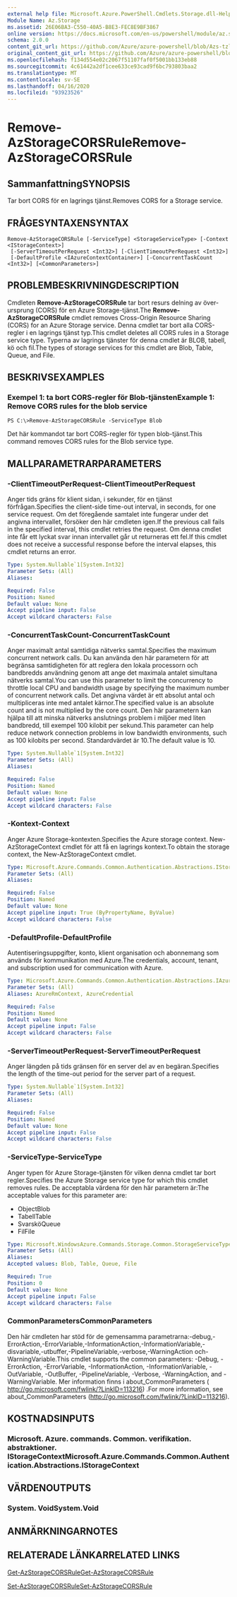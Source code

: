 ```yaml
---
external help file: Microsoft.Azure.PowerShell.Cmdlets.Storage.dll-Help.xml
Module Name: Az.Storage
ms.assetid: 26E06BA3-C550-40A5-B8E3-FEC8E9BF3867
online version: https://docs.microsoft.com/en-us/powershell/module/az.storage/remove-azstoragecorsrule
schema: 2.0.0
content_git_url: https://github.com/Azure/azure-powershell/blob/Azs-tzl/src/Storage/Storage.Management/help/Remove-AzStorageCORSRule.md
original_content_git_url: https://github.com/Azure/azure-powershell/blob/Azs-tzl/src/Storage/Storage.Management/help/Remove-AzStorageCORSRule.md
ms.openlocfilehash: f134d554e02c2067f51107faf0f5001bb133eb88
ms.sourcegitcommit: 4c61442a2df1cee633ce93cad9f6bc793803baa2
ms.translationtype: MT
ms.contentlocale: sv-SE
ms.lasthandoff: 04/16/2020
ms.locfileid: "93923526"
---
```

# <span data-ttu-id="f9b43-101">Remove-AzStorageCORSRule</span><span class="sxs-lookup"><span data-stu-id="f9b43-101">Remove-AzStorageCORSRule</span></span>

## <span data-ttu-id="f9b43-102">Sammanfattning</span><span class="sxs-lookup"><span data-stu-id="f9b43-102">SYNOPSIS</span></span>
<span data-ttu-id="f9b43-103">Tar bort CORS för en lagrings tjänst.</span><span class="sxs-lookup"><span data-stu-id="f9b43-103">Removes CORS for a Storage service.</span></span>

## <span data-ttu-id="f9b43-104">FRÅGESYNTAXEN</span><span class="sxs-lookup"><span data-stu-id="f9b43-104">SYNTAX</span></span>

```
Remove-AzStorageCORSRule [-ServiceType] <StorageServiceType> [-Context <IStorageContext>]
 [-ServerTimeoutPerRequest <Int32>] [-ClientTimeoutPerRequest <Int32>]
 [-DefaultProfile <IAzureContextContainer>] [-ConcurrentTaskCount <Int32>] [<CommonParameters>]
```

## <span data-ttu-id="f9b43-105">PROBLEMBESKRIVNING</span><span class="sxs-lookup"><span data-stu-id="f9b43-105">DESCRIPTION</span></span>
<span data-ttu-id="f9b43-106">Cmdleten **Remove-AzStorageCORSRule** tar bort resurs delning av över-ursprung (CORS) för en Azure Storage-tjänst.</span><span class="sxs-lookup"><span data-stu-id="f9b43-106">The **Remove-AzStorageCORSRule** cmdlet removes Cross-Origin Resource Sharing (CORS) for an Azure Storage service.</span></span>
<span data-ttu-id="f9b43-107">Denna cmdlet tar bort alla CORS-regler i en lagrings tjänst typ.</span><span class="sxs-lookup"><span data-stu-id="f9b43-107">This cmdlet deletes all CORS rules in a Storage service type.</span></span>
<span data-ttu-id="f9b43-108">Typerna av lagrings tjänster för denna cmdlet är BLOB, tabell, kö och fil.</span><span class="sxs-lookup"><span data-stu-id="f9b43-108">The types of storage services for this cmdlet are Blob, Table, Queue, and File.</span></span>

## <span data-ttu-id="f9b43-109">BESKRIVS</span><span class="sxs-lookup"><span data-stu-id="f9b43-109">EXAMPLES</span></span>

### <span data-ttu-id="f9b43-110">Exempel 1: ta bort CORS-regler för Blob-tjänsten</span><span class="sxs-lookup"><span data-stu-id="f9b43-110">Example 1: Remove CORS rules for the blob service</span></span>
```
PS C:\>Remove-AzStorageCORSRule -ServiceType Blob
```

<span data-ttu-id="f9b43-111">Det här kommandot tar bort CORS-regler för typen blob-tjänst.</span><span class="sxs-lookup"><span data-stu-id="f9b43-111">This command removes CORS rules for the Blob service type.</span></span>

## <span data-ttu-id="f9b43-112">MALLPARAMETRAR</span><span class="sxs-lookup"><span data-stu-id="f9b43-112">PARAMETERS</span></span>

### <span data-ttu-id="f9b43-113">-ClientTimeoutPerRequest</span><span class="sxs-lookup"><span data-stu-id="f9b43-113">-ClientTimeoutPerRequest</span></span>
<span data-ttu-id="f9b43-114">Anger tids gräns för klient sidan, i sekunder, för en tjänst förfrågan.</span><span class="sxs-lookup"><span data-stu-id="f9b43-114">Specifies the client-side time-out interval, in seconds, for one service request.</span></span>
<span data-ttu-id="f9b43-115">Om det föregående samtalet inte fungerar under det angivna intervallet, försöker den här cmdleten igen.</span><span class="sxs-lookup"><span data-stu-id="f9b43-115">If the previous call fails in the specified interval, this cmdlet retries the request.</span></span>
<span data-ttu-id="f9b43-116">Om denna cmdlet inte får ett lyckat svar innan intervallet går ut returneras ett fel.</span><span class="sxs-lookup"><span data-stu-id="f9b43-116">If this cmdlet does not receive a successful response before the interval elapses, this cmdlet returns an error.</span></span>

```yaml
Type: System.Nullable`1[System.Int32]
Parameter Sets: (All)
Aliases:

Required: False
Position: Named
Default value: None
Accept pipeline input: False
Accept wildcard characters: False
```

### <span data-ttu-id="f9b43-117">-ConcurrentTaskCount</span><span class="sxs-lookup"><span data-stu-id="f9b43-117">-ConcurrentTaskCount</span></span>
<span data-ttu-id="f9b43-118">Anger maximalt antal samtidiga nätverks samtal.</span><span class="sxs-lookup"><span data-stu-id="f9b43-118">Specifies the maximum concurrent network calls.</span></span>
<span data-ttu-id="f9b43-119">Du kan använda den här parametern för att begränsa samtidigheten för att reglera den lokala processorn och bandbredds användning genom att ange det maximala antalet simultana nätverks samtal.</span><span class="sxs-lookup"><span data-stu-id="f9b43-119">You can use this parameter to limit the concurrency to throttle local CPU and bandwidth usage by specifying the maximum number of concurrent network calls.</span></span>
<span data-ttu-id="f9b43-120">Det angivna värdet är ett absolut antal och multipliceras inte med antalet kärnor.</span><span class="sxs-lookup"><span data-stu-id="f9b43-120">The specified value is an absolute count and is not multiplied by the core count.</span></span>
<span data-ttu-id="f9b43-121">Den här parametern kan hjälpa till att minska nätverks anslutnings problem i miljöer med liten bandbredd, till exempel 100 kilobit per sekund.</span><span class="sxs-lookup"><span data-stu-id="f9b43-121">This parameter can help reduce network connection problems in low bandwidth environments, such as 100 kilobits per second.</span></span>
<span data-ttu-id="f9b43-122">Standardvärdet är 10.</span><span class="sxs-lookup"><span data-stu-id="f9b43-122">The default value is 10.</span></span>

```yaml
Type: System.Nullable`1[System.Int32]
Parameter Sets: (All)
Aliases:

Required: False
Position: Named
Default value: None
Accept pipeline input: False
Accept wildcard characters: False
```

### <span data-ttu-id="f9b43-123">-Kontext</span><span class="sxs-lookup"><span data-stu-id="f9b43-123">-Context</span></span>
<span data-ttu-id="f9b43-124">Anger Azure Storage-kontexten.</span><span class="sxs-lookup"><span data-stu-id="f9b43-124">Specifies the Azure storage context.</span></span>
<span data-ttu-id="f9b43-125">New-AzStorageContext cmdlet för att få en lagrings kontext.</span><span class="sxs-lookup"><span data-stu-id="f9b43-125">To obtain the storage context, the New-AzStorageContext cmdlet.</span></span>

```yaml
Type: Microsoft.Azure.Commands.Common.Authentication.Abstractions.IStorageContext
Parameter Sets: (All)
Aliases:

Required: False
Position: Named
Default value: None
Accept pipeline input: True (ByPropertyName, ByValue)
Accept wildcard characters: False
```

### <span data-ttu-id="f9b43-126">-DefaultProfile</span><span class="sxs-lookup"><span data-stu-id="f9b43-126">-DefaultProfile</span></span>
<span data-ttu-id="f9b43-127">Autentiseringsuppgifter, konto, klient organisation och abonnemang som används för kommunikation med Azure.</span><span class="sxs-lookup"><span data-stu-id="f9b43-127">The credentials, account, tenant, and subscription used for communication with Azure.</span></span>

```yaml
Type: Microsoft.Azure.Commands.Common.Authentication.Abstractions.IAzureContextContainer
Parameter Sets: (All)
Aliases: AzureRmContext, AzureCredential

Required: False
Position: Named
Default value: None
Accept pipeline input: False
Accept wildcard characters: False
```

### <span data-ttu-id="f9b43-128">-ServerTimeoutPerRequest</span><span class="sxs-lookup"><span data-stu-id="f9b43-128">-ServerTimeoutPerRequest</span></span>
<span data-ttu-id="f9b43-129">Anger längden på tids gränsen för en server del av en begäran.</span><span class="sxs-lookup"><span data-stu-id="f9b43-129">Specifies the length of the time-out period for the server part of a request.</span></span>

```yaml
Type: System.Nullable`1[System.Int32]
Parameter Sets: (All)
Aliases:

Required: False
Position: Named
Default value: None
Accept pipeline input: False
Accept wildcard characters: False
```

### <span data-ttu-id="f9b43-130">-ServiceType</span><span class="sxs-lookup"><span data-stu-id="f9b43-130">-ServiceType</span></span>
<span data-ttu-id="f9b43-131">Anger typen för Azure Storage-tjänsten för vilken denna cmdlet tar bort regler.</span><span class="sxs-lookup"><span data-stu-id="f9b43-131">Specifies the Azure Storage service type for which this cmdlet removes rules.</span></span>
<span data-ttu-id="f9b43-132">De acceptabla värdena för den här parametern är:</span><span class="sxs-lookup"><span data-stu-id="f9b43-132">The acceptable values for this parameter are:</span></span>
- <span data-ttu-id="f9b43-133">Object</span><span class="sxs-lookup"><span data-stu-id="f9b43-133">Blob</span></span> 
- <span data-ttu-id="f9b43-134">Tabell</span><span class="sxs-lookup"><span data-stu-id="f9b43-134">Table</span></span> 
- <span data-ttu-id="f9b43-135">Svarskö</span><span class="sxs-lookup"><span data-stu-id="f9b43-135">Queue</span></span> 
- <span data-ttu-id="f9b43-136">Fil</span><span class="sxs-lookup"><span data-stu-id="f9b43-136">File</span></span>

```yaml
Type: Microsoft.WindowsAzure.Commands.Storage.Common.StorageServiceType
Parameter Sets: (All)
Aliases:
Accepted values: Blob, Table, Queue, File

Required: True
Position: 0
Default value: None
Accept pipeline input: False
Accept wildcard characters: False
```

### <span data-ttu-id="f9b43-137">CommonParameters</span><span class="sxs-lookup"><span data-stu-id="f9b43-137">CommonParameters</span></span>
<span data-ttu-id="f9b43-138">Den här cmdleten har stöd för de gemensamma parametrarna:-debug,-ErrorAction,-ErrorVariable,-InformationAction,-InformationVariable,-disvariable,-utbuffer,-PipelineVariable,-verbose,-WarningAction och-WarningVariable.</span><span class="sxs-lookup"><span data-stu-id="f9b43-138">This cmdlet supports the common parameters: -Debug, -ErrorAction, -ErrorVariable, -InformationAction, -InformationVariable, -OutVariable, -OutBuffer, -PipelineVariable, -Verbose, -WarningAction, and -WarningVariable.</span></span> <span data-ttu-id="f9b43-139">Mer information finns i about_CommonParameters ( http://go.microsoft.com/fwlink/?LinkID=113216) .</span><span class="sxs-lookup"><span data-stu-id="f9b43-139">For more information, see about_CommonParameters (http://go.microsoft.com/fwlink/?LinkID=113216).</span></span>

## <span data-ttu-id="f9b43-140">KOSTNADS</span><span class="sxs-lookup"><span data-stu-id="f9b43-140">INPUTS</span></span>

### <span data-ttu-id="f9b43-141">Microsoft. Azure. commands. Common. verifikation. abstraktioner. IStorageContext</span><span class="sxs-lookup"><span data-stu-id="f9b43-141">Microsoft.Azure.Commands.Common.Authentication.Abstractions.IStorageContext</span></span>

## <span data-ttu-id="f9b43-142">VÄRDEN</span><span class="sxs-lookup"><span data-stu-id="f9b43-142">OUTPUTS</span></span>

### <span data-ttu-id="f9b43-143">System. Void</span><span class="sxs-lookup"><span data-stu-id="f9b43-143">System.Void</span></span>

## <span data-ttu-id="f9b43-144">ANMÄRKNINGAR</span><span class="sxs-lookup"><span data-stu-id="f9b43-144">NOTES</span></span>

## <span data-ttu-id="f9b43-145">RELATERADE LÄNKAR</span><span class="sxs-lookup"><span data-stu-id="f9b43-145">RELATED LINKS</span></span>

[<span data-ttu-id="f9b43-146">Get-AzStorageCORSRule</span><span class="sxs-lookup"><span data-stu-id="f9b43-146">Get-AzStorageCORSRule</span></span>](./Get-AzStorageCORSRule.md)

[<span data-ttu-id="f9b43-147">Set-AzStorageCORSRule</span><span class="sxs-lookup"><span data-stu-id="f9b43-147">Set-AzStorageCORSRule</span></span>](./Set-AzStorageCORSRule.md)


